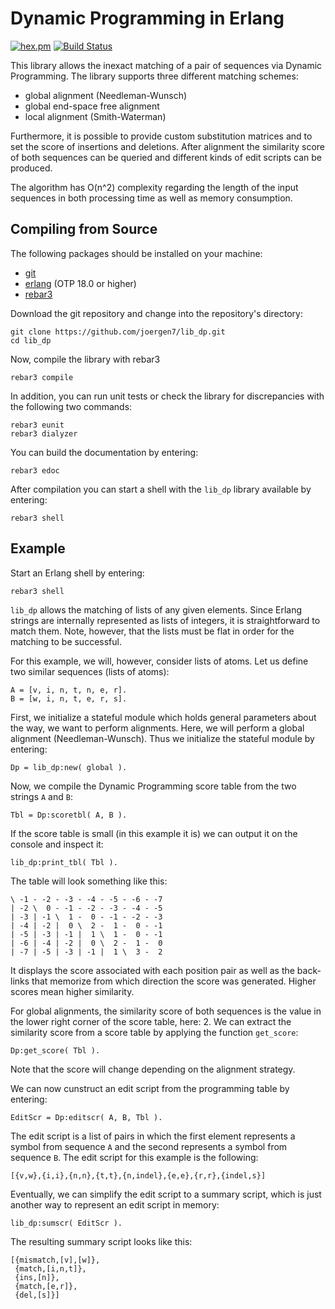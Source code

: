 # Dynamic Programming in Erlang

[![hex.pm](https://img.shields.io/hexpm/v/lib_dp.svg?style=flat-square)](https://hex.pm/packages/lib_dp) [![Build Status](https://travis-ci.org/joergen7/lib_dp.svg?branch=master)](https://travis-ci.org/joergen7/lib_dp)

This library allows the inexact matching of a pair of sequences via Dynamic
Programming. The library supports three different matching schemes:

- global alignment (Needleman-Wunsch)
- global end-space free alignment
- local alignment (Smith-Waterman)

Furthermore, it is possible to provide custom substitution matrices and to set
the score of insertions and deletions. After alignment the similarity score of
both sequences can be queried and different kinds of edit scripts can be
produced.

The algorithm has O(n^2) complexity regarding the length of the input sequences
in both processing time as well as memory consumption.

## Compiling from Source

The following packages should be installed on your machine:

- [git](https://git-scm.com)
- [erlang](http://www.erlang.org/) (OTP 18.0 or higher)
- [rebar3](https://github.com/erlang/rebar3)

Download the git repository and change into the repository's directory:

    git clone https://github.com/joergen7/lib_dp.git
    cd lib_dp

Now, compile the library with rebar3

    rebar3 compile

In addition, you can run unit tests or check the library for discrepancies with
the following two commands:

    rebar3 eunit
    rebar3 dialyzer

You can build the documentation by entering:

    rebar3 edoc

After compilation you can start a shell with the `lib_dp` library available by
entering:

    rebar3 shell

## Example

Start an Erlang shell by entering:

    rebar3 shell

`lib_dp` allows the matching of lists of any given elements. Since Erlang
strings are internally represented as lists of integers, it is straightforward
to match them. Note, however, that the lists must be flat in order for the
matching to be successful.

For this example, we will, however, consider lists of atoms. Let us define two
similar sequences (lists of atoms):

    A = [v, i, n, t, n, e, r].
    B = [w, i, n, t, e, r, s].

First, we initialize a stateful module which holds general parameters about the
way, we want to perform alignments. Here, we will perform a global alignment
(Needleman-Wunsch). Thus we initialize the stateful module by entering:

    Dp = lib_dp:new( global ).

Now, we compile the Dynamic Programming score table from the two strings `A`
and `B`:

    Tbl = Dp:scoretbl( A, B ).

If the score table is small (in this example it is) we can output it on the
console and inspect it:

    lib_dp:print_tbl( Tbl ).

The table will look something like this:

    \ -1 - -2 - -3 - -4 - -5 - -6 - -7 
    | -2 \  0 - -1 - -2 - -3 - -4 - -5 
    | -3 | -1 \  1 -  0 - -1 - -2 - -3 
    | -4 | -2 |  0 \  2 -  1 -  0 - -1 
    | -5 | -3 | -1 |  1 \  1 -  0 - -1 
    | -6 | -4 | -2 |  0 \  2 -  1 -  0 
    | -7 | -5 | -3 | -1 |  1 \  3 -  2 

It displays the score associated with each position pair as well as the
back-links that memorize from which direction the score was generated. Higher
scores mean higher similarity.

For global alignments, the similarity score of both sequences is the value in
the lower right corner of the score table, here: 2. We can extract the
similarity score from a score table by applying the function `get_score`:

    Dp:get_score( Tbl ).

Note that the score will change depending on the alignment strategy.

We can now cunstruct an edit script from the programming table by entering:

    EditScr = Dp:editscr( A, B, Tbl ).

The edit script is a list of pairs in which the first element represents a
symbol from sequence `A` and the second represents a symbol from sequence `B`.
The edit script for this example is the following:

    [{v,w},{i,i},{n,n},{t,t},{n,indel},{e,e},{r,r},{indel,s}]

Eventually, we can simplify the edit script to a summary script, which is just
another way to represent an edit script in memory:

    lib_dp:sumscr( EditScr ).

The resulting summary script looks like this:

    [{mismatch,[v],[w]},
     {match,[i,n,t]},
     {ins,[n]},
     {match,[e,r]},
     {del,[s]}]
